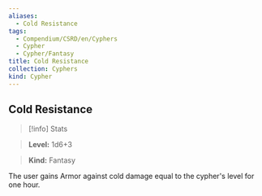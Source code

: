 ```yaml
---
aliases:
  - Cold Resistance
tags:
  - Compendium/CSRD/en/Cyphers
  - Cypher
  - Cypher/Fantasy
title: Cold Resistance
collection: Cyphers
kind: Cypher
---
```

## Cold Resistance    
>[!info] Stats    
> **Level:** 1d6+3    
> **Kind:** Fantasy  
    
The user gains Armor against cold damage equal to the cypher's level for one hour.